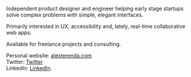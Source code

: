 Independent product designer and engineer helping early stage startups solve complex problems with simple, elegant interfaces.

Primarily interested in UX, accessibility and, lately, real-time collaborative web apps.

Available for freelance projects and consulting.

Personal website: [alexterenda.com](https://www.alexterenda.com/)  
Twitter: [Twitter](https://twitter.com/alexterenda)  
LinkedIn: [LinkedIn](https://www.linkedin.com/in/alexterenda/).
